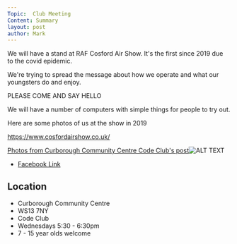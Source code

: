 ```yaml
---
Topic:  Club Meeting
Content: Summary
layout: post
author: Mark
---
```

We will have a stand at RAF Cosford Air Show. It's the first since 2019 due to the covid epidemic.

We're trying to spread the message about how we operate and what our youngsters do and enjoy.

PLEASE COME AND SAY HELLO

We will have a number of computers with simple things for people to try out. 

Here are some photos of us at the show in 2019

https://www.cosfordairshow.co.uk/

[Photos from Curborough Community Centre Code Club's post](https://www.facebook.com/1481985248595237/posts/4838414016285660/)![ALT TEXT](https://scontent.fbhx6-1.fna.fbcdn.net/v/t39.30808-6/279900845_4838412516285810_9152427708557570388_n.jpg?_nc_cat=110&ccb=1-7&_nc_sid=5f2048&_nc_ohc=m3lbminq9tUAX8hjCcD&_nc_ht=scontent.fbhx6-1.fna&edm=AKK4YLsEAAAA&oh=00_AfAcJ6DrnGpPK8Dn0BA_llty6IzlJPWRIAZAFb4k9ynHBw&oe=652AB971)

* [Facebook Link](https://www.facebook.com/1481985248595237/posts/4838414016285660/)

## Location

* Curborough Community Centre
* WS13 7NY
* Code Club
* Wednesdays 5:30 - 6:30pm
* 7 - 15 year olds welcome

